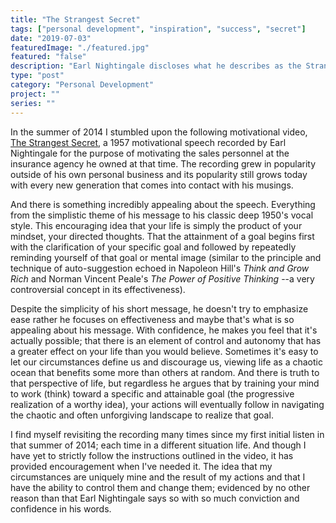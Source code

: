```yaml
---
title: "The Strangest Secret"
tags: ["personal development", "inspiration", "success", "secret"]
date: "2019-07-03"
featuredImage: "./featured.jpg"
featured: "false"
description: "Earl Nightingale discloses what he describes as the Strangest Secret in a 1950's era motivational recording. I briefly describe what I believe that makes his message so appealing and relevant even to this day. Maybe you'll find his message encouraging as a call-to-action to take a more active and intentional role in your life."
type: "post"
category: "Personal Development"
project: ""
series: ""
---
```


In the summer of 2014 I stumbled upon the following motivational video, [The Strangest Secret](https://www.youtube.com/watch?v=m9PmuAFsQOM), a 1957 motivational speech recorded by Earl Nightingale for the purpose of motivating the sales personnel at the insurance agency he owned at that time. The recording grew in popularity outside of his own personal business and its popularity still grows today with every new generation that comes into contact with his musings.

And there is something incredibly appealing about the speech. Everything from the simplistic theme of his message to his classic deep 1950's vocal style. This encouraging idea that your life is simply the product of your mindset, your directed thoughts. That the attainment of a goal begins first with the clarification of your specific goal and followed by repeatedly reminding yourself of that goal or mental image (similar to the principle and technique of auto-suggestion echoed in Napoleon Hill's *Think and Grow Rich* and Norman Vincent Peale's *The Power of Positive Thinking* --a very controversial concept in its effectiveness).

Despite the simplicity of his short message, he doesn't try to emphasize ease rather he focuses on effectiveness and maybe that's what is so appealing about his message. With confidence, he makes you feel that it's actually possible; that there is an element of control and autonomy that has a greater effect on your life than you would believe. Sometimes it's easy to let our circumstances define us and discourage us, viewing life as a chaotic ocean that benefits some more than others at random. And there is truth to that perspective of life, but regardless he argues that by training your mind to work (think) toward a specific and attainable goal (the progressive realization of a worthy idea), your actions will eventually follow in navigating the chaotic and often unforgiving landscape to realize that goal.

I find myself revisiting the recording many times since my first initial listen in that summer of 2014; each time in a different situation life. And though I have yet to strictly follow the instructions outlined in the video, it has provided encouragement when I've needed it. The idea that my circumstances are uniquely mine and the result of my actions and that I have the ability to control them and change them; evidenced by no other reason than that Earl Nightingale says so with so much conviction and confidence in his words.
